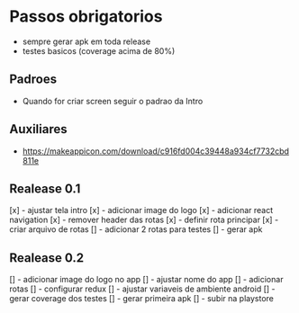 # Passos obrigatorios

- sempre gerar apk em toda release
- testes basicos (coverage acima de 80%)

## Padroes

- Quando for criar screen seguir o padrao da Intro

## Auxiliares

- https://makeappicon.com/download/c916fd004c39448a934cf7732cbd811e

## Realease 0.1

[x] - ajustar tela intro
[x] - adicionar image do logo
[x] - adicionar react navigation
[x] - remover header das rotas
[x] - definir rota principar
[x] - criar arquivo de rotas
[] - adicionar 2 rotas para testes
[] - gerar apk

## Realease 0.2

[] - adicionar image do logo no app
[] - ajustar nome do app
[] - adicionar rotas
[] - configurar redux
[] - ajustar variaveis de ambiente android
[] - gerar coverage dos testes
[] - gerar primeira apk
[] - subir na playstore
